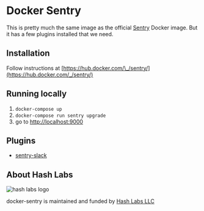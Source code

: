 # Docker Sentry

This is pretty much the same image as the official [Sentry](https://hub.docker.com/_/sentry/) Docker image. But it has a few plugins installed that we need.

## Installation

Follow instructions at [https://hub.docker.com/\_/sentry/](https://hub.docker.com/_/sentry/)

## Running locally

1. `docker-compose up`
1. `docker-compose run sentry upgrade`
1. go to [http://localhost:9000](http://localhost:9000)

## Plugins

* [sentry-slack](https://github.com/getsentry/sentry-slack)

## About Hash Labs

![hash labs logo](https://www.hashlabs.com/images/hashlabs_logo_horizontal_02.png)

docker-sentry is maintained and funded by [Hash Labs LLC](https://www.hashlabs.com)

